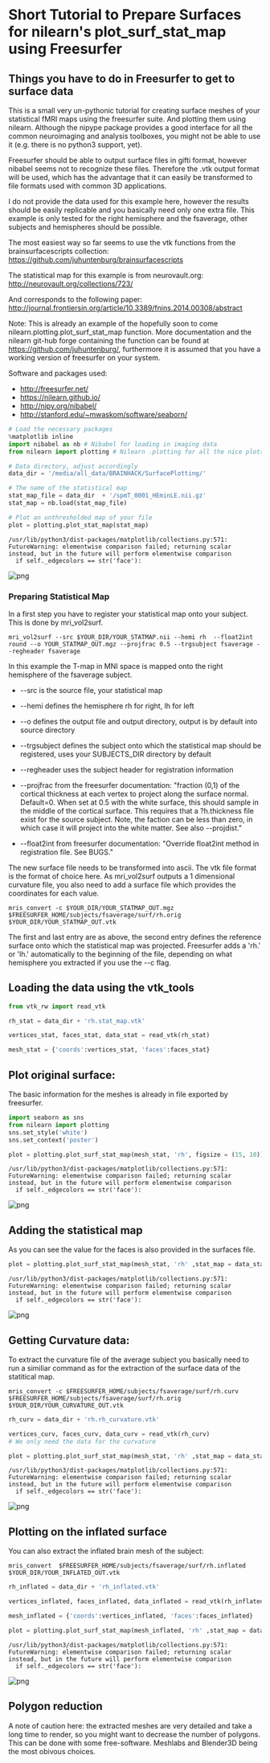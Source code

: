 
# Short Tutorial to Prepare Surfaces for nilearn's plot_surf_stat_map using Freesurfer

## Things you have to do in Freesurfer to get to surface data

This is a small very un-pythonic tutorial for creating surface meshes of your statistical fMRI maps using the freesurfer suite. And plotting them using nilearn. Although the nipype package provides a good interface for all the common neuroimaging and analysis toolboxes, you might not be able to use it (e.g. there is no python3 support, yet).

Freesurfer should be able to output surface files in gifti format, however nibabel seems not to recognize these files. Therefore the .vtk output format will be used, which has the advantage that it can easily be transformed to file formats used with common 3D applications. 

I do not provide the data used for this example here, however the results should be easily replicable and you basically need only one extra file. This example is only tested for the right hemisphere and the fsaverage, other subjects and hemispheres should be possible. 

The most easiest way so far seems to use the vtk functions from the brainsurfacescripts collection: 
https://github.com/juhuntenburg/brainsurfacescripts

The statistical map for this example is from neurovault.org:
http://neurovault.org/collections/723/

And corresponds to the following paper: 
http://journal.frontiersin.org/article/10.3389/fnins.2014.00308/abstract

Note: 
This is already an example of the hopefully soon to come nilearn.plotting.plot_surf_stat_map function. More documentation and the nilearn git-hub forge containing the function can be found at https://github.com/juhuntenburg/, furthermore it is assumed that you have a working version of freesurfer on your system.


Software and packages used:
* http://freesurfer.net/
* https://nilearn.github.io/
* http://nipy.org/nibabel/
* http://stanford.edu/~mwaskom/software/seaborn/


```python
# Load the necessary packages
%matplotlib inline 
import nibabel as nb # Nibabel for loading in imaging data
from nilearn import plotting # Nilearn .plotting for all the nice plots

# Data directory, adjust accordingly
data_dir = '/media/all_data/BRAINHACK/SurfacePlotting/'

# The name of the statistical map
stat_map_file = data_dir  + '/spmT_0001_HEminLE.nii.gz'
stat_map = nb.load(stat_map_file)

# Plot an unthresholded map of your file
plot = plotting.plot_stat_map(stat_map)
```

    /usr/lib/python3/dist-packages/matplotlib/collections.py:571: FutureWarning: elementwise comparison failed; returning scalar instead, but in the future will perform elementwise comparison
      if self._edgecolors == str('face'):



![png](output_2_1.png)


### Preparing Statistical Map

In a first step you have to register your statistical map onto your subject. This is done by mri_vol2surf.

    mri_vol2surf --src $YOUR_DIR/YOUR_STATMAP.nii --hemi rh  --float2int round --o YOUR_STATMAP_OUT.mgz --projfrac 0.5 --trgsubject fsaverage --regheader fsaverage  

In this example the T-map in MNI space is mapped onto the right hemisphere of the fsaverage subject. 
* --src is the source file, your statistical map
* --hemi defines the hemisphere rh for right, lh for left
* --o defines the output file and output directory, output is by default into source directory
* --trgsubject defines the subject onto which the statistical map should be registered, uses your SUBJECTS_DIR directory by default
* --regheader uses the subject header for registration information
* --projfrac from the freesurfer documentation: "fraction (0,1) of the cortical thickness at each vertex to project along the surface normal. Default=0. When set at 0.5 with the white surface, this should sample in the middle of the cortical surface. This requires that a ?h.thickness file exist for the source subject. Note, the faction can be less than zero, in which case it will project into the white matter. See also --projdist."

* --float2int from freesurfer documentation: "Override float2int method in registration file. See BUGS." 

The new surface file needs to be transformed into ascii. The vtk file format is the format of choice here. As mri_vol2surf outputs a 1 dimensional curvature file, you also need to add a surface file which provides the coordinates for each value. 

    mris_convert -c $YOUR_DIR/YOUR_STATMAP_OUT.mgz $FREESURFER_HOME/subjects/fsaverage/surf/rh.orig  $YOUR_DIR/YOUR_STATMAP_OUT.vtk

The first and last entry are as above, the second entry defines the reference surface onto which the statistical map was projected. Freesurfer adds a 'rh.' or 'lh.' automatically to the beginning of the file, depending on what hemisphere you extracted if you use the --c flag.


## Loading the data using the vtk_tools


```python
from vtk_rw import read_vtk

rh_stat = data_dir + 'rh.stat_map.vtk'

vertices_stat, faces_stat, data_stat = read_vtk(rh_stat)

mesh_stat = {'coords':vertices_stat, 'faces':faces_stat}

```

## Plot original surface:

The basic information for the meshes is already in file exported by freesurfer. 


```python
import seaborn as sns
from nilearn import plotting
sns.set_style('white')
sns.set_context('poster')

plot = plotting.plot_surf_stat_map(mesh_stat, 'rh', figsize = (15, 10))


```

    /usr/lib/python3/dist-packages/matplotlib/collections.py:571: FutureWarning: elementwise comparison failed; returning scalar instead, but in the future will perform elementwise comparison
      if self._edgecolors == str('face'):



![png](output_7_1.png)


## Adding the statistical map
As you can see the value for the faces is also provided in the surfaces file.


```python
plot = plotting.plot_surf_stat_map(mesh_stat, 'rh' ,stat_map = data_stat, threshold = 0,  figsize = (15, 10))
```

    /usr/lib/python3/dist-packages/matplotlib/collections.py:571: FutureWarning: elementwise comparison failed; returning scalar instead, but in the future will perform elementwise comparison
      if self._edgecolors == str('face'):



![png](output_9_1.png)


## Getting Curvature data:

To extract the curvature file of the average subject you basically need to run a similiar command as for the extraction of the surface data of the statitical map.

    mris_convert -c $FREESURFER_HOME/subjects/fsaverage/surf/rh.curv $FREESURFER_HOME/subjects/fsaverage/surf/rh.orig  $YOUR_DIR/YOUR_CURVATURE_OUT.vtk
    



```python
rh_curv = data_dir + 'rh.rh_curvature.vtk'

vertices_curv, faces_curv, data_curv = read_vtk(rh_curv) 
# We only need the data for the curvature

plot = plotting.plot_surf_stat_map(mesh_stat, 'rh' ,stat_map = data_stat, bg_map = data_curv, threshold = 1,  figsize = (15, 10))

```

    /usr/lib/python3/dist-packages/matplotlib/collections.py:571: FutureWarning: elementwise comparison failed; returning scalar instead, but in the future will perform elementwise comparison
      if self._edgecolors == str('face'):



![png](output_12_1.png)


## Plotting on the inflated surface

You can also extract the inflated brain mesh of the subject:

    mris_convert  $FREESURFER_HOME/subjects/fsaverage/surf/rh.inflated  $YOUR_DIR/YOUR_INFLATED_OUT.vtk


```python
rh_inflated = data_dir + 'rh_inflated.vtk'

vertices_inflated, faces_inflated, data_inflated = read_vtk(rh_inflated)

mesh_inflated = {'coords':vertices_inflated, 'faces':faces_inflated}

```


```python
plot = plotting.plot_surf_stat_map(mesh_inflated, 'rh' ,stat_map = data_stat, bg_map = data_curv, threshold = 1,  figsize = (15, 10))

```

    /usr/lib/python3/dist-packages/matplotlib/collections.py:571: FutureWarning: elementwise comparison failed; returning scalar instead, but in the future will perform elementwise comparison
      if self._edgecolors == str('face'):



![png](output_15_1.png)


## Polygon reduction

A note of caution here: the extracted meshes are very detailed and take a long time to render, so you might want to decrease the number of polygons. This can be done with some free-software. Meshlabs and Blender3D being the most obivous choices. 
